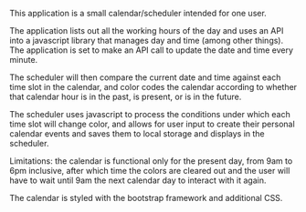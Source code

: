 This application is a small calendar/scheduler intended for one user.

The application lists out all the working hours of the day and uses an API into a javascript library that manages day and time (among other things).  The application is set to make an API call to update the date and time every minute.

The scheduler will then compare the current date and time against each time slot in the calendar, and color codes the calendar according to whether that calendar hour is in the past, is present, or is in the future.

The scheduler uses javascript to process the conditions under which each time slot will change color, and allows for user input to create their personal calendar events and saves them to local storage and displays in the scheduler.

Limitations:  the calendar is functional only for the present day, from 9am to 6pm inclusive, after which time the colors are cleared out and the user will have to wait until 9am the next calendar day to interact with it again.

The calendar is styled with the bootstrap framework and additional CSS.